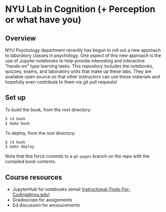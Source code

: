 # NYU Lab in Cognition (+ Perception or what have you)

## Overview

NYU Psychology department recently has begun to roll out a new approach to laboratory classes in
psychology.  One aspect of this new approach is the use of Jupyter notebooks to help provide
interesting and interactive "hands-on" type learning tasks.  This repository includes
the notebooks, quizzes, exams, and laboratory units that make up these labs.  They are available
open source so that other instructors can use these materials and hopefully even contribute to them
via git pull requests!

## Set up

To build the book, from the root directory:
```bash
$ cd book
$ make book
```

To deploy, from the root directory:
```bash
$ cd book
$ make deploy
```
Note that this force commits to a `gh-pages` branch on the repo with the compiled
book contents.

## Course resources
- JupyterHub for notebooks (email Instructional-Tools-For-Coding@nyu.edu)
- Gradescope for assignments
- Ed discussion for annoucements